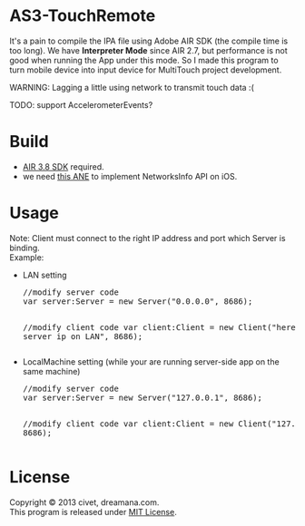 AS3-TouchRemote
===============
  It's a pain to compile the IPA file using Adobe AIR SDK (the compile time is too long). We have <strong>Interpreter Mode</strong> since AIR 2.7, but performance is not good when running the App under this mode.
  So I made this program to turn mobile device into input device for MultiTouch project development.
  
  WARNING: Lagging a little using network to transmit touch data :(
  
  TODO: support AccelerometerEvents?

Build
===============
<ul>
  <li><a href="http://labs.adobe.com/downloads/air.html" target="_blank">AIR 3.8 SDK</a> required.</li>
  <li>we need <a href="http://www.adobe.com/devnet/air/native-extensions-for-air/extensions/networkinfo.html" target="_blank">this ANE</a> to implement NetworksInfo API on iOS.</li>
</ul>

Usage
===============
  Note: Client must connect to the right IP address and port which Server is binding.  
  Example:
  
<ul>
<li>LAN setting
<pre>
//modify server code
var server:Server = new Server("0.0.0.0", 8686);

//modify client code
var client:Client = new Client("here is your server ip on LAN", 8686);
</pre>
</li>
<li>
LocalMachine setting (while your are running server-side app on the same machine)
<pre>
//modify server code
var server:Server = new Server("127.0.0.1", 8686);

//modify client code
var client:Client = new Client("127.0.0.1", 8686);
</pre>
</li>
</ul>

License
===============
  Copyright © 2013 civet, dreamana.com.  
  This program is released under <a href="http://opensource.org/licenses/mit-license.php" target="_blank">MIT License</a>.
